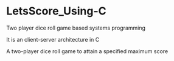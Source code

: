 # LetsScore_Using-C

Two player dice roll game based systems programming 

It is an client-server architecture in C

A two-player dice roll game to attain a specified maximum score

